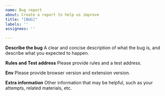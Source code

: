 ```yaml
---
name: Bug report
about: Create a report to help us improve
title: "[BUG]"
labels: ''
assignees: ''

---
```


**Describe the bug**
A clear and concise description of what the bug is, and describe what you expected to happen.

**Rules and Test address**
Please provide rules and a test address.

**Env**
Please provide browser version and extension version.

**Extra information**
Other information that may be helpful, such as your attempts, related materials, etc.
